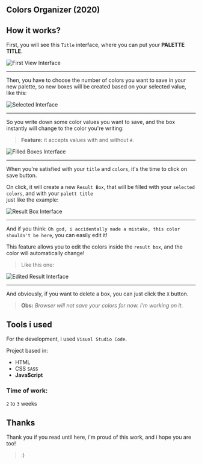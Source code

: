 ## Colors Organizer (2020)

## How it works?

First, you will see this `Title` interface, where you can put your **PALETTE TITLE**.

![First View Interface](https://i.imgur.com/W9VHqSs.png)

---

Then, you have to choose the number of colors you want to save in your new palette, so new boxes will be created based on your selected value, like this:

![Selected Interface](https://i.imgur.com/5NRBaVi.png)

---

So you write down some color values you want to save, and the box instantly will change to the color you're writing:
> **Feature:** it accepts values with and without `#`.

![Filled Boxes Interface](https://i.imgur.com/bdYem2h.png)

---

When you're satisfied with your `title` and `colors`, it's the time to click on save button.  
  
On click, it will create a new `Result Box`, that will be filled with your `selected colors`, and with your `palett title`  
just like the example:

![Result Box Interface](https://i.imgur.com/yqUHin0.png)

---

And if you think: `Oh god, i accidentally made a mistake, this color shouldn't be here`, you can easily edit it!  
  
This feature allows you to edit the colors inside the `result box`, and the color will automatically change!  
> Like this one:

![Edited Result Interface](https://i.imgur.com/afeFXp1.png)

---

And obviously, if you want to delete a box, you can just click the `X` button.

> **Obs:** _Browser will not save your colors for now. I'm working on it_.

## Tools i used

For the development, i used `Visual Studio Code`.  
  
Project based in:
* HTML
* CSS `SASS`
* **JavaScript**

### Time of work:

`2` to `3` weeks

## Thanks

Thank you if you read until here, i'm proud of this work, and i hope you are too!  
> :)
